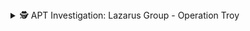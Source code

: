 <details>
<summary>🕵️ APT Investigation: Lazarus Group - Operation Troy</summary>
  
https://ibb.co/HfHmWrYD
  
**Lazarus** is one of the many names given to a criminal hacking group likely associated with the North Korean government. You may also see them referred to as **"Hidden Cobra"**, a name used by the U.S. Department of Homeland Security to categorize malicious cyber activity attributed to North Korea.

### Origin  
The earliest known attack traced back to the Lazarus Group occurred on **2009–2012**, during **Operation Troy** — a campaign that launched a series of cyberattacks leveraging **DDoS (Distributed Denial of Service)** techniques to disrupt high-profile targets in both **South Korea** and the **United States**.  
**MITRE ATT&CK ID: T1499**

On **July 4th, 2009**, websites belonging to entities such as the **White House, Pentagon, New York Stock Exchange, Washington Post, NASDAQ**, and **Amazon** were taken offline through Botnet DDoS attacks.

Three days later, on **July 7th**, similar attacks struck **South Korean** government sites including the **Ministry of Defense** and the **National Intelligence Service**.

---

###  Botnets

DDoS attacks were carried out using a **botnet** — a network of compromised machines that attackers controlled remotely through **Command and Control (C2)** infrastructure. The Botnet was used to flood victim websites with traffic, denying access to legitimate users.

However there was more than just a DDoS attack.

South Korean endpoints were also infected with a type of **wiper malware** known as **W32.Dozer**. Delivered via a **Trojan dropper** likely through phishing, this malware had the capability to **erase hard drives** and **wipe the Master Boot Record (MBR)**.
**MITRE ATT&CK ID: T1561.001**

W32.Dozer contained **time-bomb behavior**. Instead of triggering immediately, the malware was designed to **activate on July 10, 2009**. Whether the wiper executed as intended remains unclear.

On **July 9th**, another smaller wave of DDoS attacks were recorded, again targeting South Korean infrastructure. The **U.S. State Department** also reported attempted DDoS attacks to it's public facing websites.

---

### Attribution & Speculation

Most investigations pointed toward **North Korea** as the likely perpetrator of Operation Troy, based on malware signatures and infrastructure. However, **undisputed attribution in cyberattacks is extremely rare**.

---

### Final Notes

This is my **first APT investigation post**, and I plan to document many more in the future. The Lazarus Group has launched numerous campaigns since Operation Troy — many on a far greater scale and with more sophisticated tactics.

Studying APTs is valuable because their **tactics, techniques, and procedures (TTPs)** often shape the **playbooks** used by cyberdefenders today. By understanding how attackers gain initial access, move laterally, and exfiltrate data, we can better detect and stop similar attacks.

Thanks for reading.

</details>
